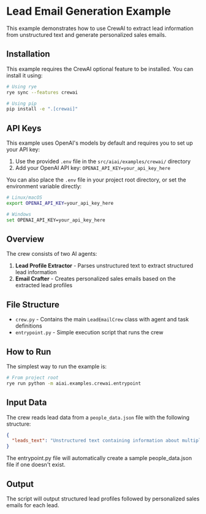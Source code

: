 # Lead Email Generation Example

This example demonstrates how to use CrewAI to extract lead information from unstructured text and generate personalized sales emails.

## Installation

This example requires the CrewAI optional feature to be installed. You can install it using:

```bash
# Using rye
rye sync --features crewai

# Using pip
pip install -e ".[crewai]"
```

## API Keys

This example uses OpenAI's models by default and requires you to set up your API key:

1. Use the provided `.env` file in the `src/aiai/examples/crewai/` directory
2. Add your OpenAI API key: `OPENAI_API_KEY=your_api_key_here`

You can also place the `.env` file in your project root directory, or set the environment variable directly:

```bash
# Linux/macOS
export OPENAI_API_KEY=your_api_key_here

# Windows
set OPENAI_API_KEY=your_api_key_here
```

## Overview

The crew consists of two AI agents:
1. **Lead Profile Extractor** - Parses unstructured text to extract structured lead information
2. **Email Crafter** - Creates personalized sales emails based on the extracted lead profiles

## File Structure

- `crew.py` - Contains the main `LeadEmailCrew` class with agent and task definitions
- `entrypoint.py` - Simple execution script that runs the crew

## How to Run

The simplest way to run the example is:

```bash
# From project root
rye run python -m aiai.examples.crewai.entrypoint
```

## Input Data

The crew reads lead data from a `people_data.json` file with the following structure:

```json
{
  "leads_text": "Unstructured text containing information about multiple leads..."
}
```

The entrypoint.py file will automatically create a sample people_data.json file if one doesn't exist.

## Output

The script will output structured lead profiles followed by personalized sales emails for each lead.
